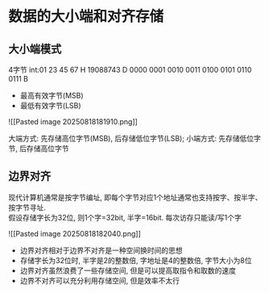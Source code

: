 # 数据的大小端和对齐存储

## 大小端模式

4字节 int:01 23 45 67 H 19088743 D
0000 0001 0010 0011 0100 0101 0110 0111 B

- 最高有效字节(MSB)
- 最低有效字节(LSB)

![[Pasted image 20250818181910.png]]

大端方式: 先存储高位字节(MSB), 后存储低位字节(LSB);
小端方式: 先存储低位字节, 后存储高位字节

## 边界对齐

现代计算机通常是按字节编址, 即每个字节对应1个地址通常也支持按字、按半字、按字节寻址. <BR>
假设存储字长为32位, 则1个字=32bit, 半字=16bit. 每次访存只能读/写1个字

![[Pasted image 20250818182040.png]]

- 边界对⻬相对于边界不对⻬是⼀种空间换时间的思想
- 存储字⻓为32位时, 半字是2的整数倍, 字地址是4的整数倍, 字节⼤⼩为8位
- 边界对⻬虽然浪费了⼀些存储空间, 但是可以提⾼取指令和取数的速度
- 边界不对⻬可以充分利⽤存储空间, 但是效率不太⾏
